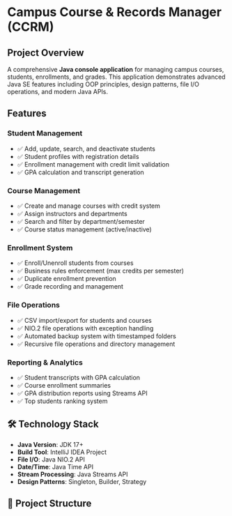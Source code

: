# Campus Course & Records Manager (CCRM)

## Project Overview
A comprehensive **Java console application** for managing campus courses, students, enrollments, and grades. This application demonstrates advanced Java SE features including OOP principles, design patterns, file I/O operations, and modern Java APIs.

##  Features

### Student Management
- ✅ Add, update, search, and deactivate students
- ✅ Student profiles with registration details
- ✅ Enrollment management with credit limit validation
- ✅ GPA calculation and transcript generation

### Course Management  
- ✅ Create and manage courses with credit system
- ✅ Assign instructors and departments
- ✅ Search and filter by department/semester
- ✅ Course status management (active/inactive)

### Enrollment System
- ✅ Enroll/Unenroll students from courses
- ✅ Business rules enforcement (max credits per semester)
- ✅ Duplicate enrollment prevention
- ✅ Grade recording and management

### File Operations
- ✅ CSV import/export for students and courses
- ✅ NIO.2 file operations with exception handling
- ✅ Automated backup system with timestamped folders
- ✅ Recursive file operations and directory management

### Reporting & Analytics
- ✅ Student transcripts with GPA calculation
- ✅ Course enrollment summaries
- ✅ GPA distribution reports using Streams API
- ✅ Top students ranking system

## 🛠 Technology Stack

- **Java Version**: JDK 17+
- **Build Tool**: IntelliJ IDEA Project
- **File I/O**: Java NIO.2 API
- **Date/Time**: Java Time API
- **Stream Processing**: Java Streams API
- **Design Patterns**: Singleton, Builder, Strategy

## 📁 Project Structure
